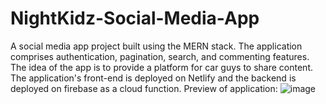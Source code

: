 # NightKidz-Social-Media-App
A social media app project built using the MERN stack. The application comprises authentication, pagination, search, and commenting features. The idea of the app is to provide a platform for car guys to share content. The application's front-end is deployed on Netlify and the backend is deployed on firebase as a cloud function.
Preview of application:
![image](https://github.com/jpan8866/NightKidz-Social-Media-App/assets/79892196/43fca763-9a62-4026-9ea4-4dea1d735ca3)

